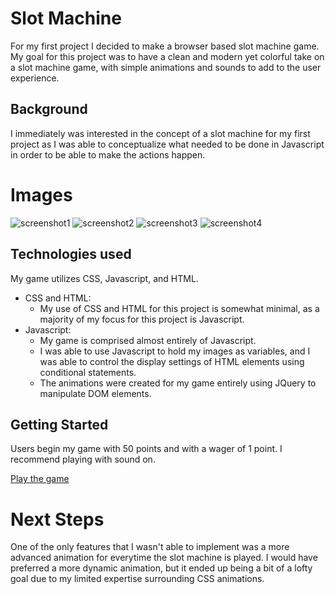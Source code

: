 # Slot Machine
For my first project I decided to make a browser based slot machine game. My goal for this project was to have a clean and modern yet colorful take on a slot machine game, with simple animations and sounds to add to the user experience.

## Background
I immediately was interested in the concept of a slot machine for my first project as I was able to conceptualize what needed to be done in Javascript in order to be able to make the actions happen. 

# Images
![screenshot1](https://private-user-images.githubusercontent.com/162614484/330227306-dd64853a-44e4-456e-8df4-fb9ae4b82168.png?jwt=eyJhbGciOiJIUzI1NiIsInR5cCI6IkpXVCJ9.eyJpc3MiOiJnaXRodWIuY29tIiwiYXVkIjoicmF3LmdpdGh1YnVzZXJjb250ZW50LmNvbSIsImtleSI6ImtleTUiLCJleHAiOjE3MTU3MTc5NTYsIm5iZiI6MTcxNTcxNzY1NiwicGF0aCI6Ii8xNjI2MTQ0ODQvMzMwMjI3MzA2LWRkNjQ4NTNhLTQ0ZTQtNDU2ZS04ZGY0LWZiOWFlNGI4MjE2OC5wbmc_WC1BbXotQWxnb3JpdGhtPUFXUzQtSE1BQy1TSEEyNTYmWC1BbXotQ3JlZGVudGlhbD1BS0lBVkNPRFlMU0E1M1BRSzRaQSUyRjIwMjQwNTE0JTJGdXMtZWFzdC0xJTJGczMlMkZhd3M0X3JlcXVlc3QmWC1BbXotRGF0ZT0yMDI0MDUxNFQyMDE0MTZaJlgtQW16LUV4cGlyZXM9MzAwJlgtQW16LVNpZ25hdHVyZT05NjgwZDY5YmI4OTM3ZmZlNzBkMGNiZTM0Y2YxYWI4YzQ1OGEyM2Y2MjA1NGNkOGFiNmIwMjRlYTAxYmNjNGVjJlgtQW16LVNpZ25lZEhlYWRlcnM9aG9zdCZhY3Rvcl9pZD0wJmtleV9pZD0wJnJlcG9faWQ9MCJ9.ZPyk8xRNBnXMfNroucMDsPjQROcUq5Rd_9KaRQZQZ2U)
![screenshot2](https://private-user-images.githubusercontent.com/162614484/330227003-908af3e2-b98e-4e9e-8c8b-7a9850728604.png?jwt=eyJhbGciOiJIUzI1NiIsInR5cCI6IkpXVCJ9.eyJpc3MiOiJnaXRodWIuY29tIiwiYXVkIjoicmF3LmdpdGh1YnVzZXJjb250ZW50LmNvbSIsImtleSI6ImtleTUiLCJleHAiOjE3MTU3MTc5NTYsIm5iZiI6MTcxNTcxNzY1NiwicGF0aCI6Ii8xNjI2MTQ0ODQvMzMwMjI3MDAzLTkwOGFmM2UyLWI5OGUtNGU5ZS04YzhiLTdhOTg1MDcyODYwNC5wbmc_WC1BbXotQWxnb3JpdGhtPUFXUzQtSE1BQy1TSEEyNTYmWC1BbXotQ3JlZGVudGlhbD1BS0lBVkNPRFlMU0E1M1BRSzRaQSUyRjIwMjQwNTE0JTJGdXMtZWFzdC0xJTJGczMlMkZhd3M0X3JlcXVlc3QmWC1BbXotRGF0ZT0yMDI0MDUxNFQyMDE0MTZaJlgtQW16LUV4cGlyZXM9MzAwJlgtQW16LVNpZ25hdHVyZT1mNjZjYzRmYjhlYmVkOGE2Zjc1MDJkZGRkZTExMzBmZDFlOGUwZWZlYTk2NmZhYmEyNDliYzdkNDk4YzU4OWU2JlgtQW16LVNpZ25lZEhlYWRlcnM9aG9zdCZhY3Rvcl9pZD0wJmtleV9pZD0wJnJlcG9faWQ9MCJ9.zvg2jm5yPJJOuvddq7GBNs2BownYyCARiLqRiCwutZY)
![screenshot3](https://private-user-images.githubusercontent.com/162614484/330226996-bc21a8f6-9ccb-49ff-b256-561875d1d014.png?jwt=eyJhbGciOiJIUzI1NiIsInR5cCI6IkpXVCJ9.eyJpc3MiOiJnaXRodWIuY29tIiwiYXVkIjoicmF3LmdpdGh1YnVzZXJjb250ZW50LmNvbSIsImtleSI6ImtleTUiLCJleHAiOjE3MTU3MTc5NTYsIm5iZiI6MTcxNTcxNzY1NiwicGF0aCI6Ii8xNjI2MTQ0ODQvMzMwMjI2OTk2LWJjMjFhOGY2LTljY2ItNDlmZi1iMjU2LTU2MTg3NWQxZDAxNC5wbmc_WC1BbXotQWxnb3JpdGhtPUFXUzQtSE1BQy1TSEEyNTYmWC1BbXotQ3JlZGVudGlhbD1BS0lBVkNPRFlMU0E1M1BRSzRaQSUyRjIwMjQwNTE0JTJGdXMtZWFzdC0xJTJGczMlMkZhd3M0X3JlcXVlc3QmWC1BbXotRGF0ZT0yMDI0MDUxNFQyMDE0MTZaJlgtQW16LUV4cGlyZXM9MzAwJlgtQW16LVNpZ25hdHVyZT1kNDEyYjJjNmVmODkwMzNjNzhlNGZjYzY4Y2U5OWRjNWRmZTNkNDMwMjExOWM1NzUwYjM2NDNjZWRmZjA5ZmI3JlgtQW16LVNpZ25lZEhlYWRlcnM9aG9zdCZhY3Rvcl9pZD0wJmtleV9pZD0wJnJlcG9faWQ9MCJ9.jEP1wlcojzoy2DKyR72X_O-7UTzUcArs_p4EfijiUfQ)
![screenshot4](https://private-user-images.githubusercontent.com/162614484/330227007-c2fe6ecf-fc3a-4407-838d-fb0d7d99bf20.png?jwt=eyJhbGciOiJIUzI1NiIsInR5cCI6IkpXVCJ9.eyJpc3MiOiJnaXRodWIuY29tIiwiYXVkIjoicmF3LmdpdGh1YnVzZXJjb250ZW50LmNvbSIsImtleSI6ImtleTUiLCJleHAiOjE3MTU3MTc5NTYsIm5iZiI6MTcxNTcxNzY1NiwicGF0aCI6Ii8xNjI2MTQ0ODQvMzMwMjI3MDA3LWMyZmU2ZWNmLWZjM2EtNDQwNy04MzhkLWZiMGQ3ZDk5YmYyMC5wbmc_WC1BbXotQWxnb3JpdGhtPUFXUzQtSE1BQy1TSEEyNTYmWC1BbXotQ3JlZGVudGlhbD1BS0lBVkNPRFlMU0E1M1BRSzRaQSUyRjIwMjQwNTE0JTJGdXMtZWFzdC0xJTJGczMlMkZhd3M0X3JlcXVlc3QmWC1BbXotRGF0ZT0yMDI0MDUxNFQyMDE0MTZaJlgtQW16LUV4cGlyZXM9MzAwJlgtQW16LVNpZ25hdHVyZT0yZjc2N2E0MTkwMDc5OTFmOTFhOGE2YTNjOWM4NTU0YzQyYTI4MmM5NmJjNWI4NDI2YzM1ZWFjNTg2NjExNjNiJlgtQW16LVNpZ25lZEhlYWRlcnM9aG9zdCZhY3Rvcl9pZD0wJmtleV9pZD0wJnJlcG9faWQ9MCJ9.YaAD9m4_rnqf3OZ4jX9r1hR-rqTI6dYTsSDcHsf45vY)

## Technologies used
My game utilizes CSS, Javascript, and HTML.
- CSS and HTML:
    - My use of CSS and HTML for this project is somewhat minimal, as a majority of my focus for this project is Javascript.
- Javascript:
    - My game is comprised almost entirely of Javascript.
    - I was able to use Javascript to hold my images as variables, and I was able to control the display settings of HTML elements using conditional statements.
    - The animations were created for my game entirely using JQuery to manipulate DOM elements.

## Getting Started
Users begin my game with 50 points and with a wager of 1 point. I recommend playing with sound on.

[Play the game](https://cosmonott.github.io/slot_machine/)

# Next Steps
One of the only features that I wasn't able to implement was a more advanced animation for everytime the slot machine is played. I would have preferred a more dynamic animation, but it ended up being a bit of a lofty goal due to my limited expertise surrounding CSS animations.